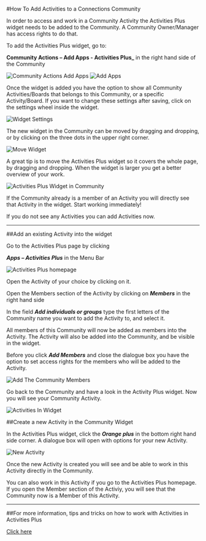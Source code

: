 #How To Add Activities to a Connections Community

In order to access and work in a Community Activity the Activities Plus widget needs to be added to the Community. A Community Owner/Manager has access rights to do that.

To add the Activities Plus widget, go to:

**Community Actions – Add Apps - Activities Plus_** in the right hand side of the Community

<img src="/assets/images/screen-shots/aplus/aplus-community-actions-add-apps.png" alt="Community Actions Add Apps" />

<img src="/assets/images/screen-shots/aplus/aplus-add-apps.png" alt="Add Apps" />

Once the widget is added you have the option to show all Community Activities/Boards that belongs to this Community, or a specific Activity/Board. If you want to change these settings after saving, click on the settings wheel inside the widget.

<img src="/assets/images/screen-shots/aplus/aplus-widget-settings.png" alt="Widget Settings" />

The new widget in the Community can be moved by dragging and dropping, or by clicking on the three dots in the upper right corner.

<img src="/assets/images/screen-shots/aplus/aplus-move-widget.png" alt="Move Widget" />

A great tip is to move the Activities Plus widget so it covers the whole page, by dragging and dropping. When the widget is larger you get a better overview of your work.

<img src="/assets/images/screen-shots/aplus/aplus-widget-in-community.png" alt="Activities Plus Widget in Community" />

If the Community already is a member of an Activity you will directly see that Activity in the widget. Start working immediately!

If you do not see any Activities you can add Activities now.

___

##Add an existing Activity into the widget

Go to the Activities Plus page by clicking

**_Apps – Activities Plus_** in the Menu Bar

<img src="/assets/images/screen-shots/aplus/aplus-homepage.png" alt="Activities Plus homepage" />

Open the Activity of your choice by clicking on it.

Open the Members section of the Activity by clicking on **_Members_** in the right hand side

In the field **_Add individuals or groups_** type the first letters of the Community name you want to add the Activity to, and select it.

All members of this Community will now be added as members into the Activity. The Activity will also be added into the Community, and be visible in the widget.

Before you click **_Add Members_** and close the dialogue box you have the option to set access rights for the members who will be added to the Activity.

<img src="/assets/images/screen-shots/aplus/aplus-add-members.png" alt="Add The Community Members" />

Go back to the Community and have a look in the Activity Plus widget. Now you will see your Community Activity.

<img src="/assets/images/screen-shots/aplus/aplus-activities-in-widget.png" alt="Activities In Widget" />

##Create a new Activity in the Community Widget

In the Activities Plus widget, click the **_Orange plus_** in the bottom right hand side corner. A dialogue box will open with options for your new Activity.

<img src="/assets/images/screen-shots/aplus/aplus-new-activity.png" alt="New Activity" />

Once the new Activity is created you will see and be able to work in this Activity directly in the Community.

You can also work in this Activity if you go to the Activities Plus homepage. If you open the Member section of the Activiy, you will see that the Community now is a Member of this Activity.

___

##For more information, tips and tricks on how to work with Activities in Activities Plus

[Click here](https://downloads.collab.cloud/aplus-tips-and-tricks)
